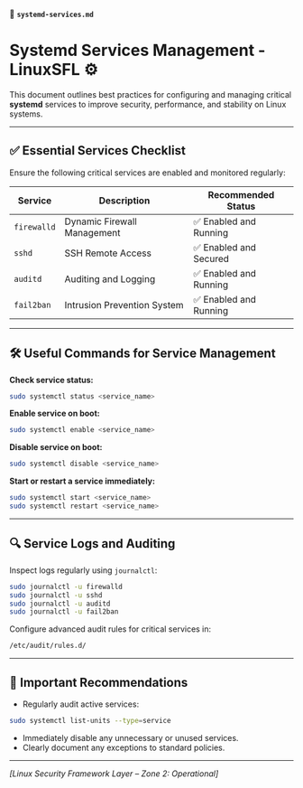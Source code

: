 📄 **`systemd-services.md`**

# Systemd Services Management - LinuxSFL ⚙️

This document outlines best practices for configuring and managing critical **systemd** services to improve security, performance, and stability on Linux systems.

---

## ✅ Essential Services Checklist

Ensure the following critical services are enabled and monitored regularly:

| Service   | Description                  | Recommended Status           |
|-----------|------------------------------|------------------------------|
| `firewalld` | Dynamic Firewall Management | ✅ Enabled and Running      |
| `sshd`    | SSH Remote Access            | ✅ Enabled and Secured      |
| `auditd`  | Auditing and Logging         | ✅ Enabled and Running      |
| `fail2ban`| Intrusion Prevention System  | ✅ Enabled and Running      |

---

## 🛠️ Useful Commands for Service Management

**Check service status:**
```bash
sudo systemctl status <service_name>
```

**Enable service on boot:**
```bash
sudo systemctl enable <service_name>
```

**Disable service on boot:**
```bash
sudo systemctl disable <service_name>
```

**Start or restart a service immediately:**
```bash
sudo systemctl start <service_name>
sudo systemctl restart <service_name>
```

---

## 🔍 Service Logs and Auditing

Inspect logs regularly using `journalctl`:
```bash
sudo journalctl -u firewalld
sudo journalctl -u sshd
sudo journalctl -u auditd
sudo journalctl -u fail2ban
```

Configure advanced audit rules for critical services in:
```bash
/etc/audit/rules.d/
```

---

## 📌 Important Recommendations

- Regularly audit active services:
```bash
sudo systemctl list-units --type=service
```

- Immediately disable any unnecessary or unused services.
- Clearly document any exceptions to standard policies.

---

*[Linux Security Framework Layer – Zone 2: Operational]*
